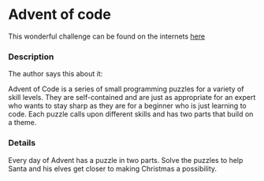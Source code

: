 # Advent of code

This wonderful challenge can be found on the internets [here](http://adventofcode.com/)


### Description

The author says this about it:
>
Advent of Code is a series of small programming puzzles for a variety of skill levels. They are self-contained and are just as appropriate for an expert who wants to stay sharp as they are for a beginner who is just learning to code. Each puzzle calls upon different skills and has two parts that build on a theme.
>


### Details

Every day of Advent has a puzzle in two parts. Solve the puzzles to help Santa and his elves get closer to making Christmas a possibility.
